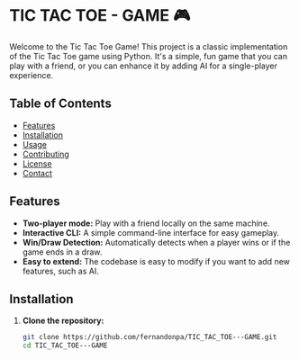 # TIC TAC TOE - GAME 🎮

Welcome to the Tic Tac Toe Game! This project is a classic implementation of the Tic Tac Toe game using Python. It's a simple, fun game that you can play with a friend, or you can enhance it by adding AI for a single-player experience.

## Table of Contents
- [Features](#features)
- [Installation](#installation)
- [Usage](#usage)
- [Contributing](#contributing)
- [License](#license)
- [Contact](#contact)

## Features
- **Two-player mode:** Play with a friend locally on the same machine.
- **Interactive CLI:** A simple command-line interface for easy gameplay.
- **Win/Draw Detection:** Automatically detects when a player wins or if the game ends in a draw.
- **Easy to extend:** The codebase is easy to modify if you want to add new features, such as AI.

## Installation

1. **Clone the repository:**

   ```bash
   git clone https://github.com/fernandonpa/TIC_TAC_TOE---GAME.git
   cd TIC_TAC_TOE---GAME
